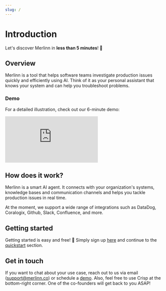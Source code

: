 ```yaml
---
slug: /
---
```


# Introduction

Let's discover Merlinn in **less than 5 minutes**! 💫

## Overview

Merlinn is a tool that helps software teams investigate production issues quickly and efficiently using AI. Think of it as
your personal assistant that knows your system and can help you troubleshoot problems.

### Demo

For a detailed illustration, check out our 6-minute demo:

<div style={{position: "relative", paddingBottom: "62.5%", height: 0}}>
  <iframe src="https://www.loom.com/embed/85dc64d021cc40c4b1064389c20782a6?sid=416bb9ab-eaa1-47d4-aeaf-15438c96b603" frameborder="0" webkitallowfullscreen mozallowfullscreen allowfullscreen style={{position: "absolute", top: 0, left: 0, width: "100%", height: "100%"}}></iframe>
</div>

## How does it work?

Merlinn is a smart AI agent. It connects with your organization's systems, knowledge bases and communication channels and helps you tackle
production issues in real time.

At the moment, we support a wide range of integrations such as DataDog, Coralogix, Github, Slack, Confluence, and more.

## Getting started

Getting started is easy and free! 🚀 Simply sign up [here](https://app.merlinn.co/) and continue to the [quickstart](./02-Quickstart.md) section.

## Get in touch

If you want to chat about your use case, reach out to us via email (support@merlinn.co) or schedule a [demo](https://calendly.com/dudu-merlinn/30min). Also, feel free to use Crisp at the bottom-right corner. One of the co-founders will get back to you ASAP!

